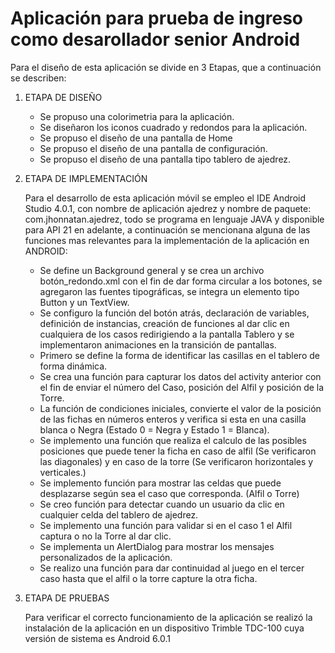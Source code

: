# Aplicación para prueba de ingreso como desarollador senior Android

Para el diseño de esta aplicación se divide en 3 Etapas, que a continuación se describen:

1. ETAPA DE DISEÑO
   - Se propuso una colorimetria para la aplicación.
   - Se diseñaron los iconos cuadrado y redondos para la aplicación.
   - Se propuso el diseño de una pantalla de Home
   - Se propuso el diseño de una pantalla de configuración.
   - Se propuso el diseño de una pantalla tipo tablero de ajedrez.

2. ETAPA DE IMPLEMENTACIÓN
   
   Para el desarrollo de esta aplicación móvil se empleo el IDE Android Studio 4.0.1, con nombre de aplicación ajedrez y nombre de paquete: com.jhonnatan.ajedrez, todo se programa en lenguaje JAVA y disponible para API 21 en adelante, a continuación se mencionana alguna de las funciones mas relevantes para la implementación de la aplicación en ANDROID:
   - Se define un Background general y se crea un archivo botón_redondo.xml con el fin de dar forma circular a los botones, se agregaron las fuentes tipográficas, se integra un elemento tipo Button y un TextView.
   - Se configuro la función del botón atrás, declaración de variables, definición de instancias, creación de funciones al dar clic en cualquiera de los casos redirigiendo a la pantalla Tablero y se implementaron animaciones en la transición de pantallas.
   - Primero se define la forma de identificar las casillas en el tablero de forma dinámica.
   - Se crea una función para capturar los datos del activity anterior con el fin de enviar el número del Caso, posición del Alfil y posición de la Torre.
   - La función de condiciones iniciales, convierte el valor de la posición de las fichas en números enteros y verifica si esta en una casilla blanca o Negra (Estado 0 = Negra y Estado 1 = Blanca).
   - Se implemento una función que realiza el calculo de las posibles posiciones que puede tener la ficha en caso de alfil (Se verificaron las diagonales) y en caso de la torre (Se verificaron horizontales y verticales.)
   - Se implemento función para mostrar las celdas que puede desplazarse según sea el caso que corresponda. (Alfil o Torre)
   - Se creo función para detectar cuando un usuario da clic en cualquier celda del tablero de ajedrez.
   - Se implemento una función para validar si en el caso 1 el Alfil captura o no la Torre al dar clic.
   - Se implementa un AlertDialog para mostrar los mensajes personalizados de la aplicación.
   - Se realizo una función para dar continuidad al juego en el tercer caso hasta que el alfil o la torre capture la otra ficha.

3. ETAPA DE PRUEBAS

    Para verificar el correcto funcionamiento de la aplicación se realizó la instalación de la aplicación en un dispositivo Trimble TDC-100 cuya versión de sistema es Android 6.0.1
  
